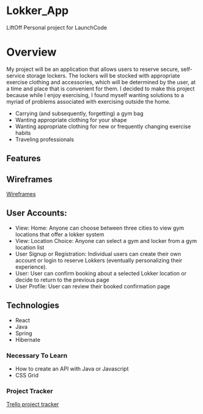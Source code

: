 
# Lokker_App
LiftOff Personal project for LaunchCode

# Overview
My project will be an application that allows users to reserve secure, self-service storage lockers. The lockers will be stocked with appropriate exercise clothing and accessories, which will be determined by the user, at a time and place that is convenient for them. 
I decided to make this project because while I enjoy exercising, I found myself wanting solutions to a myriad of problems associated with exercising outside the home. 
*	 Carrying (and subsequently, forgetting) a gym bag
*	 Wanting appropriate clothing for your shape 
*	 Wanting appropriate clothing for new or frequently changing exercise habits
*	 Traveling professionals

## Features

## Wireframes
[Wireframes](https://github.com/iamakennedy/liftoff-assignments/blob/master/P3-Project_Planning/wireframe%20lokker.pdf)


## User Accounts: 
* View: Home: Anyone can choose between three cities to view gym locations that offer a lokker system
* View: Location Choice: Anyone can select a gym and locker from a gym location list
* User Signup or Registration: Individual users can create their own account or login to reserve Lokkers (eventually personalizing their experience). 
* User: User can confirm booking about a selected Lokker location or decide to return to the previous page
* User Profile: User can review their booked confirmation page
## Technologies
* React
* Java
* Spring
* Hibernate
### Necessary To Learn
* How to create an API with Java or Javascript
* CSS Grid
### Project Tracker
[Trello project tracker]( https://trello.com/b/pR85oZzd/lokker)
